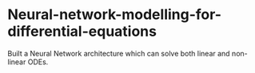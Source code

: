 # Neural-network-modelling-for-differential-equations

Built a Neural Network architecture which can solve both linear and non-linear ODEs.
